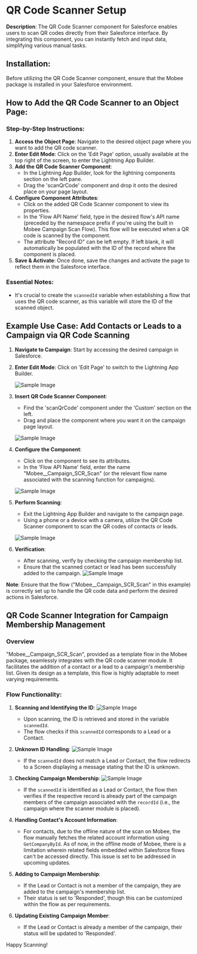 # QR Code Scanner Setup

**Description**: The QR Code Scanner component for Salesforce enables users to scan QR codes directly from their Salesforce interface. By integrating this component, you can instantly fetch and input data, simplifying various manual tasks.

## Installation:

Before utilizing the QR Code Scanner component, ensure that the Mobee package is installed in your Salesforce environment.

## How to Add the QR Code Scanner to an Object Page:

### Step-by-Step Instructions:

1. **Access the Object Page**: Navigate to the desired object page where you want to add the QR code scanner.
2. **Enter Edit Mode**: Click on the 'Edit Page' option, usually available at the top right of the screen, to enter the Lightning App Builder.
3. **Add the QR Code Scanner Component**: 
   - In the Lightning App Builder, look for the lightning components section on the left pane.
   - Drag the 'scanQrCode' component and drop it onto the desired place on your page layout.
4. **Configure Component Attributes**:
   - Click on the added QR Code Scanner component to view its properties.
   - In the 'Flow API Name' field, type in the desired flow's API name (preceded by the namespace prefix if you're using the built in Mobee Campaign Scan Flow). This flow will be executed when a QR code is scanned by the component.
   - The attribute "Record ID" can be left empty. If left blank, it will automatically be populated with the ID of the record where the component is placed.
5. **Save & Activate**: Once done, save the changes and activate the page to reflect them in the Salesforce interface.

### **Essential Notes**:

- It's crucial to create the `scannedId` variable when establishing a flow that uses the QR code scanner, as this variable will store the ID of the scanned object.

## Example Use Case: Add Contacts or Leads to a Campaign via QR Code Scanning

1. **Navigate to Campaign**: Start by accessing the desired campaign in Salesforce.
2. **Enter Edit Mode**: Click on 'Edit Page' to switch to the Lightning App Builder.

   ![Sample Image](./img/edit_page_button.png)

3. **Insert QR Code Scanner Component**: 
   - Find the 'scanQrCode' component under the 'Custom' section on the left.
   - Drag and place the component where you want it on the campaign page layout.

   ![Sample Image](./img/edit_page_section.png)

4. **Configure the Component**: 
   - Click on the component to see its attributes.
   - In the 'Flow API Name' field, enter the name "Mobee__Campaign_SCR_Scan" (or the relevant flow name associated with the scanning function for campaigns).

   ![Sample Image](./img/flow_api_name.png)

5. **Perform Scanning**:
   - Exit the Lightning App Builder and navigate to the campaign page.
   - Using a phone or a device with a camera, utilize the QR Code Scanner component to scan the QR codes of contacts or leads.

   ![Sample Image](./img/phone4.jpg)

6. **Verification**:
   - After scanning, verify by checking the campaign membership list.
   - Ensure that the scanned contact or lead has been successfully added to the campaign.
   ![Sample Image](./img/campaign_member.png)

**Note**: Ensure that the flow ("Mobee__Campaign_SCR_Scan" in this example) is correctly set up to handle the QR code data and perform the desired actions in Salesforce.

## QR Code Scanner Integration for Campaign Membership Management

### **Overview**

"Mobee__Campaign_SCR_Scan", provided as a template flow in the Mobee package, seamlessly integrates with the QR code scanner module. It facilitates the addition of a contact or a lead to a campaign's membership list. Given its design as a template, this flow is highly adaptable to meet varying requirements.

### **Flow Functionality**:

1. **Scanning and Identifying the ID**:
   ![Sample Image](./img/flow_start.png)
   - Upon scanning, the ID is retrieved and stored in the variable `scannedId`.
   - The flow checks if this `scannedId` corresponds to a Lead or a Contact.

2. **Unknown ID Handling**:
   ![Sample Image](./img/flow_error.png)
   - If the `scannedId` does not match a Lead or Contact, the flow redirects to a Screen displaying a message stating that the ID is unknown.
   
3. **Checking Campaign Membership**:
   ![Sample Image](./img/flow_end.png)
   - If the `scannedId` is identified as a Lead or Contact, the flow then verifies if the respective record is already part of the campaign members of the campaign associated with the `recordId` (i.e., the campaign where the scanner module is placed).

4. **Handling Contact's Account Information**:
   - For contacts, due to the offline nature of the scan on Mobee, the flow manually fetches the related account information using `GetCompanyById`. As of now, in the offline mode of Mobee, there is a limitation wherein related fields embedded within Salesforce flows can't be accessed directly. This issue is set to be addressed in upcoming updates.
   
5. **Adding to Campaign Membership**:
   - If the Lead or Contact is not a member of the campaign, they are added to the campaign's membership list.
   - Their status is set to 'Responded', though this can be customized within the flow as per requirements.

6. **Updating Existing Campaign Member**:
   - If the Lead or Contact is already a member of the campaign, their status will be updated to 'Responded'.


Happy Scanning!
